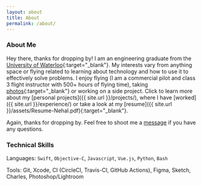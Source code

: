 ```yaml
---
layout: about
title: About
permalink: /about/
---
```

### About Me

Hey there, thanks for dropping by! I am an engineering graduate from the [University of Waterloo][uw-syde]{:target="_blank"}. My interests vary from anything space or flying related to learning about technology and how to use it to effectively solve problems. I enjoy flying (I am a commercial pilot and class 3 flight instructor with 500+ hours of flying time), taking [photos][instagram]{:target="_blank"} or working on a side project. Click to learn more about my [personal projects]({{ site.url }}/projects/), where I have [worked]({{ site.url }}/experience/) or take a look at my [resume]({{ site.url }}/assets/Resume-Nehal.pdf){:target="_blank"}.

Again, thanks for dropping by. Feel free to shoot me a [message](mailto:{{site.email}}) if you have any questions.

### Technical Skills

Languages: `Swift`, `Objective-C`, `Javascript`, `Vue.js`, `Python`, `Bash`

Tools: Git, Xcode, CI (CircleCI, Travis-CI, GitHub Actions), Figma, Sketch, Charles, Photoshop/Lightroom

[uw-syde]: https://uwaterloo.ca/systems-design-engineering/
[instagram]: https://www.instagram.com/nkanetka
